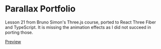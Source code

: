 # Parallax Portfolio
Lesson 21 from Bruno Simon's Three.js course, ported to React Three Fiber and TypeScript.
It is missing the animation effects as I did not succeed in porting those.

[Preview](https://zaesur.github.io/parallax-portfolio)
